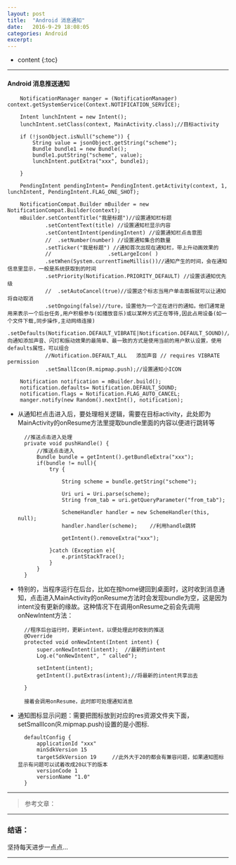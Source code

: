 ```yaml
---
layout: post
title:  "Android 消息通知"
date:   2016-9-29 18:08:05
categories: Android
excerpt: 
---
```


* content
{:toc}

---

#### Android 消息推送通知

        NotificationManager manger = (NotificationManager) context.getSystemService(Context.NOTIFICATION_SERVICE);

        Intent lunchIntent = new Intent();
        lunchIntent.setClass(context, MainActivity.class);//目标activity

        if (!jsonObject.isNull("scheme")) {
            String value = jsonObject.getString("scheme");
            Bundle bundle1 = new Bundle();
            bundle1.putString("scheme", value);
            lunchIntent.putExtra("xxx", bundle1);

        }

        PendingIntent pendingIntent= PendingIntent.getActivity(context, 1, lunchIntent, PendingIntent.FLAG_ONE_SHOT);

        NotificationCompat.Builder mBuilder = new NotificationCompat.Builder(context);
        mBuilder.setContentTitle("我是标题")//设置通知栏标题
                .setContentText(title) //设置通知栏显示内容
                .setContentIntent(pendingIntent) //设置通知栏点击意图
                //  .setNumber(number) //设置通知集合的数量
                .setTicker("我是标题") //通知首次出现在通知栏，带上升动画效果的
                //					.setLargeIcon( )
                .setWhen(System.currentTimeMillis())//通知产生的时间，会在通知信息里显示，一般是系统获取到的时间
                .setPriority(Notification.PRIORITY_DEFAULT) //设置该通知优先级
                //  .setAutoCancel(true)//设置这个标志当用户单击面板就可以让通知将自动取消
                .setOngoing(false)//ture，设置他为一个正在进行的通知。他们通常是用来表示一个后台任务,用户积极参与(如播放音乐)或以某种方式正在等待,因此占用设备(如一个文件下载,同步操作,主动网络连接)
                .setDefaults(Notification.DEFAULT_VIBRATE|Notification.DEFAULT_SOUND)//向通知添加声音、闪灯和振动效果的最简单、最一致的方式是使用当前的用户默认设置，使用defaults属性，可以组合
                //Notification.DEFAULT_ALL   添加声音 // requires VIBRATE permission
                .setSmallIcon(R.mipmap.push);//设置通知小ICON
                
        Notification notification = mBuilder.build();
        notification.defaults= Notification.DEFAULT_SOUND;
        notification.flags = Notification.FLAG_AUTO_CANCEL;
        manger.notify(new Random().nextInt(), notification);
        
* 从通知栏点击进入后，要处理相关逻辑，需要在目标activity，此处即为MainActivity的onResume方法里提取bundle里面的内容以便进行跳转等

        //推送点击进入处理
        private void pushHandle() {
            //推送点击进入
            Bundle bundle = getIntent().getBundleExtra("xxx");
            if(bundle != null){
                try {

                    String scheme = bundle.getString("scheme");

                    Uri uri = Uri.parse(scheme);
                    String from_tab = uri.getQueryParameter("from_tab");

                    SchemeHandler handler = new SchemeHandler(this, null);
                    handler.handler(scheme);    //利用handle跳转

                    getIntent().removeExtra("xxx");

                }catch (Exception e){
                    e.printStackTrace();
                }
            }
        }
        
* 特别的，当程序运行在后台，比如在按home键回到桌面时，这时收到消息通知，点击进入MainActivity的onResume方法时会发现bundle为空，这是因为intent没有更新的缘故。这种情况下在调用onResume之前会先调用onNewIntent方法：

        //程序后台运行时，更新intent，以便处理此时收到的推送
        @Override
        protected void onNewIntent(Intent intent) {
            super.onNewIntent(intent);  //最新的intent
            Log.e("onNewIntent", " called");

            setIntent(intent);
            getIntent().putExtras(intent);//将最新的intent共享出去

        }
        
        接着会调用onResume，此时即可处理通知消息

* 通知图标显示问题：需要把图标放到对应的res资源文件夹下面，setSmallIcon(R.mipmap.push)设置的是小图标.

        defaultConfig {
            applicationId "xxx"
            minSdkVersion 15
            targetSdkVersion 19     //此外大于20的都会有兼容问题，如果通知图标显示有问题可以试着改成20以下的版本
            versionCode 1
            versionName "1.0"
        }
        
---

> 参考文章：

---

### 结语：

坚持每天进步一点点...

---